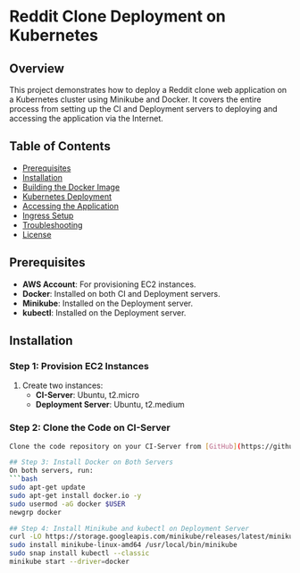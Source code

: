 # Reddit Clone Deployment on Kubernetes

## Overview
This project demonstrates how to deploy a Reddit clone web application on a Kubernetes cluster using Minikube and Docker. It covers the entire process from setting up the CI and Deployment servers to deploying and accessing the application via the Internet.

## Table of Contents
- [Prerequisites](#prerequisites)
- [Installation](#installation)
- [Building the Docker Image](#building-the-docker-image)
- [Kubernetes Deployment](#kubernetes-deployment)
- [Accessing the Application](#accessing-the-application)
- [Ingress Setup](#ingress-setup)
- [Troubleshooting](#troubleshooting)
- [License](#license)

## Prerequisites
- **AWS Account**: For provisioning EC2 instances.
- **Docker**: Installed on both CI and Deployment servers.
- **Minikube**: Installed on the Deployment server.
- **kubectl**: Installed on the Deployment server.

## Installation

### Step 1: Provision EC2 Instances
1. Create two instances:
   - **CI-Server**: Ubuntu, t2.micro
   - **Deployment Server**: Ubuntu, t2.medium

### Step 2: Clone the Code on CI-Server
```bash
Clone the code repository on your CI-Server from [GitHub](https://github.com/BaoDevops21)

## Step 3: Install Docker on Both Servers
On both servers, run:
```bash
sudo apt-get update
sudo apt-get install docker.io -y
sudo usermod -aG docker $USER
newgrp docker

## Step 4: Install Minikube and kubectl on Deployment Server
curl -LO https://storage.googleapis.com/minikube/releases/latest/minikube-linux-amd64
sudo install minikube-linux-amd64 /usr/local/bin/minikube
sudo snap install kubectl --classic
minikube start --driver=docker
